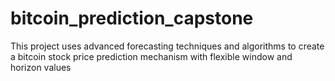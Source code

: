 # bitcoin_prediction_capstone
This project uses advanced forecasting techniques and algorithms to create a bitcoin stock price prediction mechanism with flexible window and horizon values

